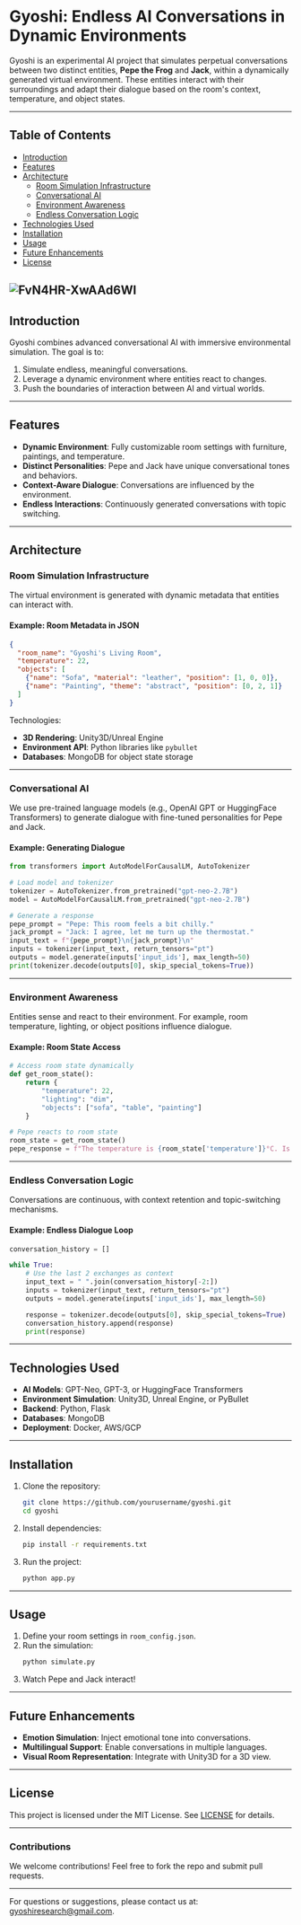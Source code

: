 # Gyoshi: Endless AI Conversations in Dynamic Environments

Gyoshi is an experimental AI project that simulates perpetual conversations between two distinct entities, **Pepe the Frog** and **Jack**, within a dynamically generated virtual environment. These entities interact with their surroundings and adapt their dialogue based on the room's context, temperature, and object states.

---

## **Table of Contents**
- [Introduction](#introduction)
- [Features](#features)
- [Architecture](#architecture)
  - [Room Simulation Infrastructure](#room-simulation-infrastructure)
  - [Conversational AI](#conversational-ai)
  - [Environment Awareness](#environment-awareness)
  - [Endless Conversation Logic](#endless-conversation-logic)
- [Technologies Used](#technologies-used)
- [Installation](#installation)
- [Usage](#usage)
- [Future Enhancements](#future-enhancements)
- [License](#license)


![FvN4HR-XwAAd6WI](https://github.com/user-attachments/assets/ca9133cc-6551-4187-bf9e-4cf319800656)
---

## **Introduction**
Gyoshi combines advanced conversational AI with immersive environmental simulation. The goal is to:
1. Simulate endless, meaningful conversations.
2. Leverage a dynamic environment where entities react to changes.
3. Push the boundaries of interaction between AI and virtual worlds.

---

## **Features**
- **Dynamic Environment**: Fully customizable room settings with furniture, paintings, and temperature.
- **Distinct Personalities**: Pepe and Jack have unique conversational tones and behaviors.
- **Context-Aware Dialogue**: Conversations are influenced by the environment.
- **Endless Interactions**: Continuously generated conversations with topic switching.

---

## **Architecture**
### **Room Simulation Infrastructure**
The virtual environment is generated with dynamic metadata that entities can interact with.

#### Example: Room Metadata in JSON
```json
{
  "room_name": "Gyoshi's Living Room",
  "temperature": 22,
  "objects": [
    {"name": "Sofa", "material": "leather", "position": [1, 0, 0]},
    {"name": "Painting", "theme": "abstract", "position": [0, 2, 1]}
  ]
}
```

Technologies:
- **3D Rendering**: Unity3D/Unreal Engine
- **Environment API**: Python libraries like `pybullet`
- **Databases**: MongoDB for object state storage

---

### **Conversational AI**
We use pre-trained language models (e.g., OpenAI GPT or HuggingFace Transformers) to generate dialogue with fine-tuned personalities for Pepe and Jack.

#### Example: Generating Dialogue
```python
from transformers import AutoModelForCausalLM, AutoTokenizer

# Load model and tokenizer
tokenizer = AutoTokenizer.from_pretrained("gpt-neo-2.7B")
model = AutoModelForCausalLM.from_pretrained("gpt-neo-2.7B")

# Generate a response
pepe_prompt = "Pepe: This room feels a bit chilly."
jack_prompt = "Jack: I agree, let me turn up the thermostat."
input_text = f"{pepe_prompt}\n{jack_prompt}\n"
inputs = tokenizer(input_text, return_tensors="pt")
outputs = model.generate(inputs['input_ids'], max_length=50)
print(tokenizer.decode(outputs[0], skip_special_tokens=True))
```

---

### **Environment Awareness**
Entities sense and react to their environment. For example, room temperature, lighting, or object positions influence dialogue.

#### Example: Room State Access
```python
# Access room state dynamically
def get_room_state():
    return {
        "temperature": 22,
        "lighting": "dim",
        "objects": ["sofa", "table", "painting"]
    }

# Pepe reacts to room state
room_state = get_room_state()
pepe_response = f"The temperature is {room_state['temperature']}°C. Is it always this warm here?"
```

---

### **Endless Conversation Logic**
Conversations are continuous, with context retention and topic-switching mechanisms.

#### Example: Endless Dialogue Loop
```python
conversation_history = []

while True:
    # Use the last 2 exchanges as context
    input_text = " ".join(conversation_history[-2:])
    inputs = tokenizer(input_text, return_tensors="pt")
    outputs = model.generate(inputs['input_ids'], max_length=50)

    response = tokenizer.decode(outputs[0], skip_special_tokens=True)
    conversation_history.append(response)
    print(response)
```

---

## **Technologies Used**
- **AI Models**: GPT-Neo, GPT-3, or HuggingFace Transformers
- **Environment Simulation**: Unity3D, Unreal Engine, or PyBullet
- **Backend**: Python, Flask
- **Databases**: MongoDB
- **Deployment**: Docker, AWS/GCP

---

## **Installation**
1. Clone the repository:
   ```bash
   git clone https://github.com/yourusername/gyoshi.git
   cd gyoshi
   ```

2. Install dependencies:
   ```bash
   pip install -r requirements.txt
   ```

3. Run the project:
   ```bash
   python app.py
   ```

---

## **Usage**
1. Define your room settings in `room_config.json`.
2. Run the simulation:
   ```bash
   python simulate.py
   ```
3. Watch Pepe and Jack interact!

---

## **Future Enhancements**
- **Emotion Simulation**: Inject emotional tone into conversations.
- **Multilingual Support**: Enable conversations in multiple languages.
- **Visual Room Representation**: Integrate with Unity3D for a 3D view.

---

## **License**
This project is licensed under the MIT License. See [LICENSE](LICENSE) for details.

---

### **Contributions**
We welcome contributions! Feel free to fork the repo and submit pull requests.

---

For questions or suggestions, please contact us at: gyoshiresearch@gmail.com.
